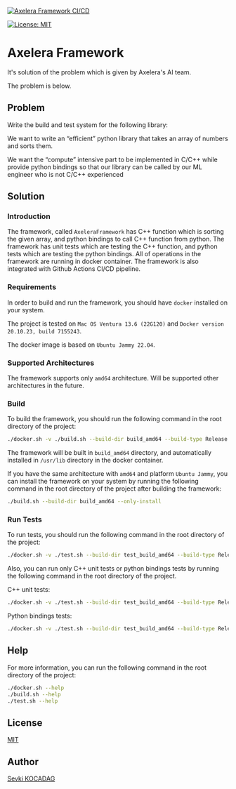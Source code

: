 [![Axelera Framework CI/CD](https://github.com/SevkiBekir/axelera/actions/workflows/main.yml/badge.svg)](https://github.com/SevkiBekir/axelera_framework/actions/workflows/main.yml)

[![License: MIT](https://img.shields.io/badge/License-MIT-blue.svg)](LICENSE)

# Axelera Framework
It's solution of the problem which is given by Axelera's AI team.  

The problem is below.

## Problem
Write the build and test system for the following library:

We want to write an “efficient” python library that takes an array of numbers and sorts them.

We want  the “compute” intensive part to be implemented in C/C++ while provide python bindings so that our library can be called by our ML engineer who is not C/C++ experienced

## Solution
### Introduction
The framework, called `AxeleraFramework` has C++ function which is sorting the given array, and python bindings to call C++ function from python. The framework has unit tests which are testing the C++ function, and python tests which are testing the python bindings. All of operations in the framework are running in docker container. The framework is also integrated with Github Actions CI/CD pipeline.

### Requirements
In order to build and run the framework, you should have `docker` installed on your system.

The project is tested on `Mac OS Ventura 13.6 (22G120)` and `Docker version 20.10.23, build 7155243`.

The docker image is based on `Ubuntu Jammy 22.04`.

### Supported Architectures
The framework supports only `amd64` architecture. Will be supported other architectures in the future.

### Build
To build the framework, you should run the following command in the root directory of the project:
```bash
./docker.sh -v ./build.sh --build-dir build_amd64 --build-type Release
```

The framework will be built in `build_amd64` directory, and automatically installed in `/usr/lib` directory in the docker container.

If you have the same architecture with `amd64` and platform `Ubuntu Jammy`, you can install the framework on your system by running the following command in the root directory of the project after building the framework:

```bash
./build.sh --build-dir build_amd64 --only-install
```


### Run Tests
To run tests, you should run the following command in the root directory of the project:
```bash
./docker.sh -v ./test.sh --build-dir test_build_amd64 --build-type Release --all-tests
```

Also, you can run only C++ unit tests or python bindings tests by running the following command in the root directory of the project.

C++ unit tests:
```bash
./docker.sh -v ./test.sh --build-dir test_build_amd64 --build-type Release --cpp-tests
```

Python bindings tests:
```bash
./docker.sh -v ./test.sh --build-dir test_build_amd64 --build-type Release --python-tests
```

## Help
For more information, you can run the following command in the root directory of the project:
```bash
./docker.sh --help
./build.sh --help
./test.sh --help
```

## License
[MIT](LICENSE)

## Author
[Sevki KOCADAG](mailto:bekirsevki@gmail.com)